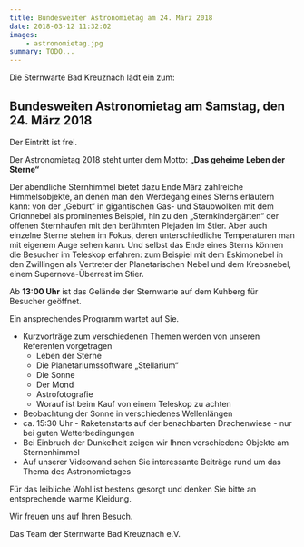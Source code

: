 ```yaml
---
title: Bundesweiter Astronomietag am 24. März 2018
date: 2018-03-12 11:32:02
images: 
    - astronomietag.jpg
summary: TODO...
---
```


Die Sternwarte Bad Kreuznach lädt ein zum:

## Bundesweiten Astronomietag am Samstag, den 24. März 2018

Der Eintritt ist frei.

Der Astronomietag 2018 steht unter dem Motto:  **„Das geheime Leben der Sterne“**

Der abendliche Sternhimmel bietet dazu Ende März zahlreiche Himmelsobjekte, an denen man den Werdegang eines Sterns erläutern kann: von der „Geburt“ in gigantischen Gas- und Staubwolken mit dem Orionnebel als prominentes Beispiel, hin zu den „Sternkindergärten“ der offenen Sternhaufen mit den berühmten Plejaden im Stier. Aber auch einzelne Sterne stehen im Fokus, deren unterschiedliche Temperaturen man mit eigenem Auge sehen kann. Und selbst das Ende eines Sterns können die Besucher im Teleskop erfahren: zum Beispiel mit dem Eskimonebel in den Zwillingen als Vertreter der Planetarischen Nebel und dem Krebsnebel, einem Supernova-Überrest im Stier.

Ab **13:00 Uhr** ist das Gelände der Sternwarte auf dem Kuhberg für Besucher geöffnet.

Ein ansprechendes Programm wartet auf Sie.  
- Kurzvorträge zum verschiedenen Themen werden von unseren Referenten vorgetragen
    - Leben der Sterne
    - Die Planetariumssoftware „Stellarium“
    - Die Sonne
    - Der Mond
    - Astrofotografie
    - Worauf ist beim Kauf von einem Teleskop zu achten    
- Beobachtung der Sonne in verschiedenes Wellenlängen
- ca. 15:30 Uhr - Raketenstarts auf der benachbarten Drachenwiese - nur bei guten Wetterbedingungen
- Bei Einbruch der Dunkelheit zeigen wir Ihnen verschiedene Objekte am Sternenhimmel
- Auf unserer Videowand sehen Sie interessante Beiträge rund um das Thema des Astronomietages

Für das leibliche Wohl ist bestens gesorgt und denken Sie bitte an entsprechende warme Kleidung.

Wir freuen uns auf Ihren Besuch.

Das Team der Sternwarte Bad Kreuznach e.V.